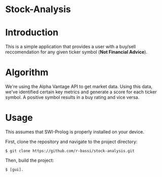 
# Stock-Analysis

# Introduction

This is a simple application that provides a user with a buy/sell reccomendation for any given ticker symbol (**Not Financial Advice**).

# Algorithm

We're using the Alpha Vantage API to get market data. Using this data, we've identified certain key metrics and generate a score for each ticker symbol. A positive symbol results in a buy rating and vice versa.

# Usage

This assumes that SWI-Prolog is properly installed on your device.

First, clone the repository and navigate to the project directory:

    $ git clone https://github.com/r-bassi/stock-analysis.git

Then, build the project:

    $ [gui].


